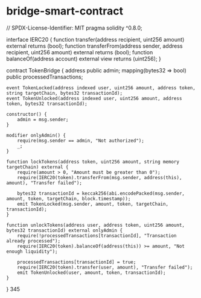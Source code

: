 # bridge-smart-contract
// SPDX-License-Identifier: MIT
pragma solidity ^0.8.0;

interface IERC20 {
    function transfer(address recipient, uint256 amount) external returns (bool);
    function transferFrom(address sender, address recipient, uint256 amount) external returns (bool);
    function balanceOf(address account) external view returns (uint256);
}

contract TokenBridge {
    address public admin;
    mapping(bytes32 => bool) public processedTransactions;
    
    event TokenLocked(address indexed user, uint256 amount, address token, string targetChain, bytes32 transactionId);
    event TokenUnlocked(address indexed user, uint256 amount, address token, bytes32 transactionId);

    constructor() {
        admin = msg.sender;
    }
    
    modifier onlyAdmin() {
        require(msg.sender == admin, "Not authorized");
        _;
    }
    
    function lockTokens(address token, uint256 amount, string memory targetChain) external {
        require(amount > 0, "Amount must be greater than 0");
        require(IERC20(token).transferFrom(msg.sender, address(this), amount), "Transfer failed");
        
        bytes32 transactionId = keccak256(abi.encodePacked(msg.sender, amount, token, targetChain, block.timestamp));
        emit TokenLocked(msg.sender, amount, token, targetChain, transactionId);
    }
    
    function unlockTokens(address user, address token, uint256 amount, bytes32 transactionId) external onlyAdmin {
        require(!processedTransactions[transactionId], "Transaction already processed");
        require(IERC20(token).balanceOf(address(this)) >= amount, "Not enough liquidity");
        
        processedTransactions[transactionId] = true;
        require(IERC20(token).transfer(user, amount), "Transfer failed");
        emit TokenUnlocked(user, amount, token, transactionId);
    }
}
345
